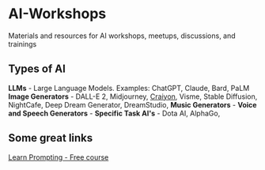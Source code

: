 # AI-Workshops
Materials and resources for AI workshops, meetups, discussions, and trainings

## Types of AI
**LLMs** - Large Language Models. Examples: ChatGPT, Claude, Bard, PaLM
**Image Generators** - DALL-E 2, Midjourney, [Craiyon](https://www.craiyon.com/), Visme, Stable Diffusion, NightCafe, Deep Dream Generator, DreamStudio, 
**Music Generators** - 
**Voice and Speech Generators** -
**Specific Task AI's** - Dota AI, AlphaGo, 

## Some great links
[Learn Prompting - Free course](https://learnprompting.org/)


